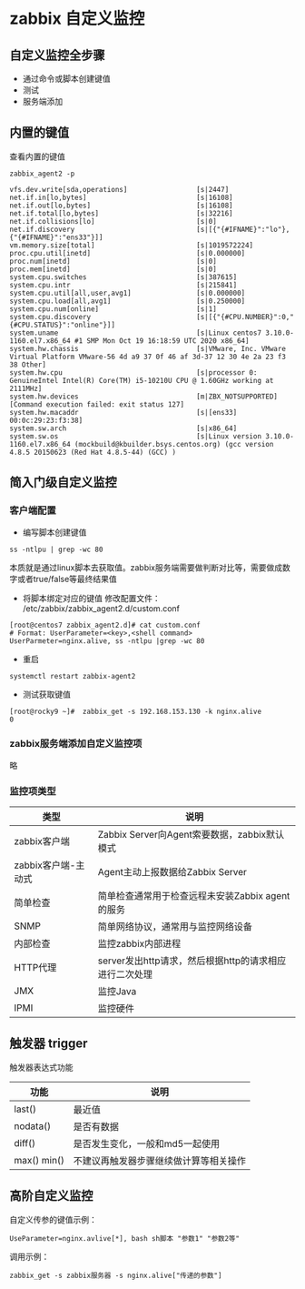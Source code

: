 # zabbix 自定义监控
## 自定义监控全步骤
* 通过命令或脚本创建键值
* 测试
* 服务端添加

## 内置的键值
查看内置的键值
```shell
zabbix_agent2 -p 

vfs.dev.write[sda,operations]                 [s|2447]
net.if.in[lo,bytes]                           [s|16108]
net.if.out[lo,bytes]                          [s|16108]
net.if.total[lo,bytes]                        [s|32216]
net.if.collisions[lo]                         [s|0]
net.if.discovery                              [s|[{"{#IFNAME}":"lo"},{"{#IFNAME}":"ens33"}]]
vm.memory.size[total]                         [s|1019572224]
proc.cpu.util[inetd]                          [s|0.000000]
proc.num[inetd]                               [s|0]
proc.mem[inetd]                               [s|0]
system.cpu.switches                           [s|387615]
system.cpu.intr                               [s|215841]
system.cpu.util[all,user,avg1]                [s|0.000000]
system.cpu.load[all,avg1]                     [s|0.250000]
system.cpu.num[online]                        [s|1]
system.cpu.discovery                          [s|[{"{#CPU.NUMBER}":0,"{#CPU.STATUS}":"online"}]]
system.uname                                  [s|Linux centos7 3.10.0-1160.el7.x86_64 #1 SMP Mon Oct 19 16:18:59 UTC 2020 x86_64]
system.hw.chassis                             [s|VMware, Inc. VMware Virtual Platform VMware-56 4d a9 37 0f 46 af 3d-37 12 30 4e 2a 23 f3 38 Other]
system.hw.cpu                                 [s|processor 0: GenuineIntel Intel(R) Core(TM) i5-10210U CPU @ 1.60GHz working at 2111MHz]
system.hw.devices                             [m|ZBX_NOTSUPPORTED] [Command execution failed: exit status 127]
system.hw.macaddr                             [s|[ens33] 00:0c:29:23:f3:38]
system.sw.arch                                [s|x86_64]
system.sw.os                                  [s|Linux version 3.10.0-1160.el7.x86_64 (mockbuild@kbuilder.bsys.centos.org) (gcc version 4.8.5 20150623 (Red Hat 4.8.5-44) (GCC) )
```

## 简入门级自定义监控
### 客户端配置
* 编写脚本创建键值
```shell
ss -ntlpu | grep -wc 80 
```
本质就是通过linux脚本去获取值。zabbix服务端需要做判断对比等，需要做成数字或者true/false等最终结果值

* 将脚本绑定对应的键值
修改配置文件： /etc/zabbix/zabbix_agent2.d/custom.conf
```shell
[root@centos7 zabbix_agent2.d]# cat custom.conf
# Format: UserParameter=<key>,<shell command>
UserParmeter=nginx.alive, ss -ntlpu |grep -wc 80
```
* 重启
```shell
systemctl restart zabbix-agent2
```
* 测试获取键值
```shell
[root@rocky9 ~]#  zabbix_get -s 192.168.153.130 -k nginx.alive
0
```

### zabbix服务端添加自定义监控项
略

### 监控项类型

|类型|说明|
| ------------ | -------------------------------------------- |
|zabbix客户端|Zabbix Server向Agent索要数据，zabbix默认模式|
|zabbix客户端-主动式|Agent主动上报数据给Zabbix Server|
|简单检查|简单检查通常用于检查远程未安装Zabbix agent的服务|
|SNMP|简单网络协议，通常用与监控网络设备|
|内部检查|监控zabbix内部进程|
|HTTP代理|server发出http请求，然后根据http的请求相应进行二次处理|
|JMX|监控Java|
|IPMI|监控硬件|





## 触发器 trigger
触发器表达式功能

|功能|说明|
| ------------ | -------------------------------------------- |
|last()|最近值|
|nodata()|是否有数据|
|diff()| 是否发生变化，一般和md5一起使用|
|max() min() |不建议再触发器步骤继续做计算等相关操作|



## 高阶自定义监控
自定义传参的键值示例：

```shell
UseParameter=nginx.avlive[*], bash sh脚本 "参数1" "参数2等"
```

调用示例：

```shell
zabbix_get -s zabbix服务器 -s nginx.alive["传递的参数"]
```







